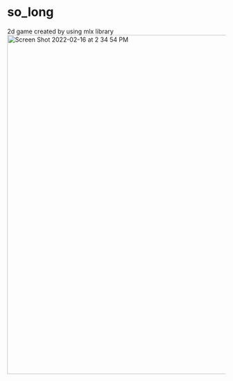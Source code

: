 # so_long
2d game created by using mlx library
<img width="782" alt="Screen Shot 2022-02-16 at 2 34 54 PM" src="https://user-images.githubusercontent.com/99796165/154256774-c9ed7273-3669-4c27-a32b-db1a908467eb.png">
